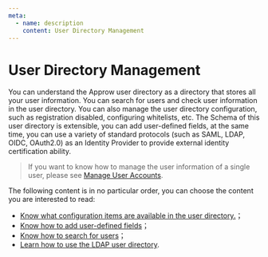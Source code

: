 ```yaml
---
meta:
  - name: description
    content: User Directory Management
---
```


# User Directory Management

<LastUpdated/>

You can understand the Approw user directory as a directory that stores all your user information. You can search for users and check user information in the user directory. You can also manage the user directory configuration, such as registration disabled, configuring whitelists, etc. The Schema of this user directory is extensible, you can add user-defined fields, at the same time, you can use a variety of standard protocols (such as SAML, LDAP, OIDC, OAuth2.0) as an Identity Provider to provide external identity certification ability.

> If you want to know how to manage the user information of a single user, please see [Manage User Accounts](../user/README.md).

The following content is in no particular order, you can choose the content you are interested to read:

- [Know what configuration items are available in the user directory.](./settings.md)；
- [Know how to add user-defined fields](./user-defined-field/)；
- [Know how to search for users](./search.md)；
- [Learn how to use the LDAP user directory](./ldap-user-directory.md).

